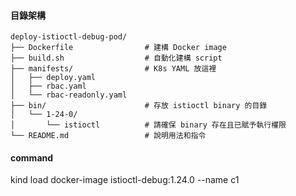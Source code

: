 #### 目錄架構
```
deploy-istioctl-debug-pod/
├── Dockerfile                # 建構 Docker image
├── build.sh                  # 自動化建構 script
├── manifests/                # K8s YAML 放這裡
│   ├── deploy.yaml
│   ├── rbac.yaml
│   └── rbac-readonly.yaml
├── bin/                      # 存放 istioctl binary 的目錄
│   └── 1-24-0/
│       └── istioctl          # 請確保 binary 存在且已賦予執行權限
└── README.md                 # 說明用法和指令
```
#### command
kind load docker-image istioctl-debug:1.24.0 --name c1
